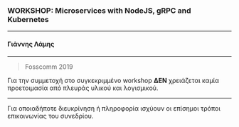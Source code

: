 ### **WORKSHOP: Microservices with NodeJS, gRPC and Kubernetes**
---
#### **Γιάννης Λάμης**
--- 
>Fosscomm 2019

Για την συμμετοχή στο συγκεκριμμένο workshop **ΔΕΝ** χρειάζεται καμία προετοιμασία από πλευράς υλικού και λογισμικού.

---

Για οποιαδήποτε διευκρίνηση ή πληροφορία ισχύουν οι επίσημοι τρόποι επικοινωνίας του συνεδρίου.
